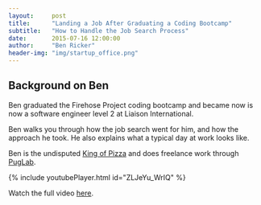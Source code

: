 ```yaml
---
layout:     post
title:      "Landing a Job After Graduating a Coding Bootcamp"
subtitle:   "How to Handle the Job Search Process"
date:       2015-07-16 12:00:00
author:     "Ben Ricker"
header-img: "img/startup_office.png"
---
```


## Background on Ben

Ben graduated the Firehose Project coding bootcamp and became now is now a software engineer level 2 at Liaison International.

Ben walks you through how the job search went for him, and how the approach he took.  He also explains what a typical day at work looks like.

Ben is the undisputed [King of Pizza](http://kingof.pizza/) and does freelance work through [PugLab](https://github.com/BGRicker/puglab).  

{% include youtubePlayer.html id="ZLJeYu_WrIQ" %}


Watch the full video [here](https://www.youtube.com/watch?v=t8_Im3rjMAs&index=1&list=PL2YbofhST_KwUpFU9TlQ6RNlqJp_A_f96).
